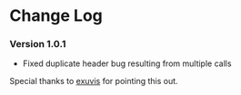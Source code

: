 Change Log
============================
### Version 1.0.1 ###
* Fixed duplicate header bug resulting from multiple calls

Special thanks to <a href="https://github.com/exuvis">exuvis</a> for pointing this out.